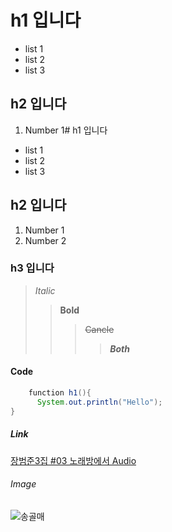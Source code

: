 # h1 입니다
 * list 1
 * list 2
 * list 3
## h2 입니다
 1. Number 1# h1 입니다
 * list 1
 * list 2
 * list 3
## h2 입니다
 1. Number 1
 2. Number 2
### h3 입니다
>*Italic*
>>**Bold**
>>>~~Cancle~~
>>>>***Both***
#### Code
```java
    function h1(){
      System.out.println("Hello");
}
```
##### Link
[장범준3집 #03 노래방에서 Audio](https://www.youtube.com/watch?v=BUzI-awsi1s)
###### Image
![송골매](http://blogfiles.naver.net/20130807_96/485261o_1375864766484YSWGg_PNG/%BC%DB%B0%F1%B8%C52.PNG)
